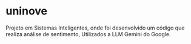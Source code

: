 # uninove
Projeto em Sistemas Inteligentes, onde foi desenvolvido um código que realiza análise de sentimento, Utilizados a LLM Gemini do Google.
